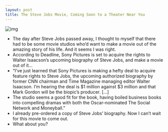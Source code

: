 ```yaml
---
layout: post
title: The Steve Jobs Movie, Coming Soon to a Theater Near You
---
```

![img](http://media.idownloadblog.com/wp-content/uploads/2011/10/ipod-father.jpg)
* The day after Steve Jobs passed away, I thought to myself that there had to be some movie studios who’d want to make a movie out of the amazing story of his life. And it seems I was right.
* According to Deadline, Sony Pictures is set to acquire the rights to Walter Isaacson’s upcoming biography of Steve Jobs, and make a movie out of it…
* “I’ve just learned that Sony Pictures is making a hefty deal to acquire feature rights to Steve Jobs, the upcoming authorized biography by former CNN chairman and Time Magazine managing editor Walter Isaacson. I’m hearing the deal is $1 million against $3 million and that Mark Gordon will be the biopic’s producer. […]
* The studio seems a good fit for the book, having boiled business books into compelling dramas with both the Oscar-nominated The Social Network and Moneyball.”
* I already pre-ordered a copy of Steve Jobs’ biography. Now I can’t wait for this movie to come out.
* What about you?

